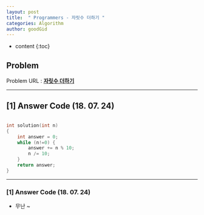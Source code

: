 ```yaml
---
layout: post
title:  " Programmers - 자릿수 더하기 "
categories: Algorithm
author: goodGid
---
```

* content
{:toc}


## Problem 
Problem URL : **[자릿수 더하기](https://programmers.co.kr/learn/courses/30/lessons/12931)**

---

## [1] Answer Code (18. 07. 24)

``` cpp

int solution(int n)
{
    int answer = 0;
    while (n!=0) {
        answer += n % 10;
        n /= 10;
    }
    return answer;
}

```

---

### [1] Answer Code (18. 07. 24)

* 무난 ~ 
